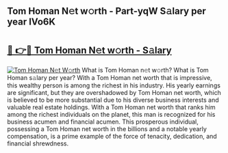 ## Tom Homan N𝚎t w𝚘rth - Part-yqW S𝚊lary per year IVo6K

# <h2><a href="http://gc28oj.nevu.top/?p=Tom+Homan">🔗 👉🔴 Tom Homan N𝚎t w𝚘rth - S𝚊lary</a></h2>

[![Tom Homan N𝚎t W𝚘rth](https://i.imgur.com/Oavwk0R.jpeg)](http://gc28oj.nevu.top/?p=Tom+Homan)
What is Tom Homan n𝚎t w𝚘rth? What is Tom Homan s𝚊lary per year?
With a Tom Homan net worth that is impressive, this wealthy person is among the richest in his industry. His yearly earnings are significant, but they are overshadowed by Tom Homan net worth, which is believed to be more substantial due to his diverse business interests and valuable real estate holdings. With a Tom Homan net worth that ranks him among the richest individuals on the planet, this man is recognized for his business acumen and financial acumen. This prosperous individual, possessing a Tom Homan net worth in the billions and a notable yearly compensation, is a prime example of the force of tenacity, dedication, and financial shrewdness.

